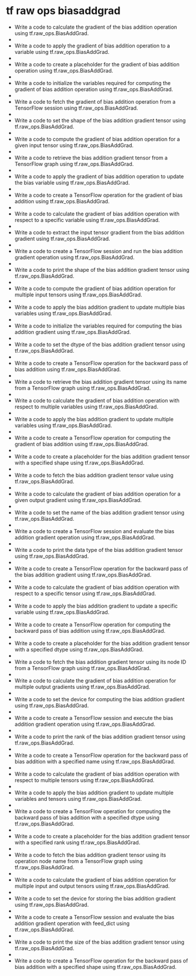 # tf raw ops biasaddgrad

- Write a code to calculate the gradient of the bias addition operation using tf.raw_ops.BiasAddGrad.
- 
- Write a code to apply the gradient of bias addition operation to a variable using tf.raw_ops.BiasAddGrad.
- 
- Write a code to create a placeholder for the gradient of bias addition operation using tf.raw_ops.BiasAddGrad.
- 
- Write a code to initialize the variables required for computing the gradient of bias addition operation using tf.raw_ops.BiasAddGrad.
- 
- Write a code to fetch the gradient of bias addition operation from a TensorFlow session using tf.raw_ops.BiasAddGrad.
- 
- Write a code to set the shape of the bias addition gradient tensor using tf.raw_ops.BiasAddGrad.
- 
- Write a code to compute the gradient of bias addition operation for a given input tensor using tf.raw_ops.BiasAddGrad.
- 
- Write a code to retrieve the bias addition gradient tensor from a TensorFlow graph using tf.raw_ops.BiasAddGrad.
- 
- Write a code to apply the gradient of bias addition operation to update the bias variable using tf.raw_ops.BiasAddGrad.
- 
- Write a code to create a TensorFlow operation for the gradient of bias addition using tf.raw_ops.BiasAddGrad.
- 
- Write a code to calculate the gradient of bias addition operation with respect to a specific variable using tf.raw_ops.BiasAddGrad.
- 
- Write a code to extract the input tensor gradient from the bias addition gradient using tf.raw_ops.BiasAddGrad.
- 
- Write a code to create a TensorFlow session and run the bias addition gradient operation using tf.raw_ops.BiasAddGrad.
- 
- Write a code to print the shape of the bias addition gradient tensor using tf.raw_ops.BiasAddGrad.
- 
- Write a code to compute the gradient of bias addition operation for multiple input tensors using tf.raw_ops.BiasAddGrad.
- 
- Write a code to apply the bias addition gradient to update multiple bias variables using tf.raw_ops.BiasAddGrad.
- 
- Write a code to initialize the variables required for computing the bias addition gradient using tf.raw_ops.BiasAddGrad.
- 
- Write a code to set the dtype of the bias addition gradient tensor using tf.raw_ops.BiasAddGrad.
- 
- Write a code to create a TensorFlow operation for the backward pass of bias addition using tf.raw_ops.BiasAddGrad.
- 
- Write a code to retrieve the bias addition gradient tensor using its name from a TensorFlow graph using tf.raw_ops.BiasAddGrad.
- 
- Write a code to calculate the gradient of bias addition operation with respect to multiple variables using tf.raw_ops.BiasAddGrad.
- 
- Write a code to apply the bias addition gradient to update multiple variables using tf.raw_ops.BiasAddGrad.
- 
- Write a code to create a TensorFlow operation for computing the gradient of bias addition using tf.raw_ops.BiasAddGrad.
- 
- Write a code to create a placeholder for the bias addition gradient tensor with a specified shape using tf.raw_ops.BiasAddGrad.
- 
- Write a code to fetch the bias addition gradient tensor value using tf.raw_ops.BiasAddGrad.
- 
- Write a code to calculate the gradient of bias addition operation for a given output gradient using tf.raw_ops.BiasAddGrad.
- 
- Write a code to set the name of the bias addition gradient tensor using tf.raw_ops.BiasAddGrad.
- 
- Write a code to create a TensorFlow session and evaluate the bias addition gradient operation using tf.raw_ops.BiasAddGrad.
- 
- Write a code to print the data type of the bias addition gradient tensor using tf.raw_ops.BiasAddGrad.
- 
- Write a code to create a TensorFlow operation for the backward pass of the bias addition gradient using tf.raw_ops.BiasAddGrad.
- 
- Write a code to calculate the gradient of bias addition operation with respect to a specific tensor using tf.raw_ops.BiasAddGrad.
- 
- Write a code to apply the bias addition gradient to update a specific variable using tf.raw_ops.BiasAddGrad.
- 
- Write a code to create a TensorFlow operation for computing the backward pass of bias addition using tf.raw_ops.BiasAddGrad.
- 
- Write a code to create a placeholder for the bias addition gradient tensor with a specified dtype using tf.raw_ops.BiasAddGrad.
- 
- Write a code to fetch the bias addition gradient tensor using its node ID from a TensorFlow graph using tf.raw_ops.BiasAddGrad.
- 
- Write a code to calculate the gradient of bias addition operation for multiple output gradients using tf.raw_ops.BiasAddGrad.
- 
- Write a code to set the device for computing the bias addition gradient using tf.raw_ops.BiasAddGrad.
- 
- Write a code to create a TensorFlow session and execute the bias addition gradient operation using tf.raw_ops.BiasAddGrad.
- 
- Write a code to print the rank of the bias addition gradient tensor using tf.raw_ops.BiasAddGrad.
- 
- Write a code to create a TensorFlow operation for the backward pass of bias addition with a specified name using tf.raw_ops.BiasAddGrad.
- 
- Write a code to calculate the gradient of bias addition operation with respect to multiple tensors using tf.raw_ops.BiasAddGrad.
- 
- Write a code to apply the bias addition gradient to update multiple variables and tensors using tf.raw_ops.BiasAddGrad.
- 
- Write a code to create a TensorFlow operation for computing the backward pass of bias addition with a specified dtype using tf.raw_ops.BiasAddGrad.
- 
- Write a code to create a placeholder for the bias addition gradient tensor with a specified rank using tf.raw_ops.BiasAddGrad.
- 
- Write a code to fetch the bias addition gradient tensor using its operation node name from a TensorFlow graph using tf.raw_ops.BiasAddGrad.
- 
- Write a code to calculate the gradient of bias addition operation for multiple input and output tensors using tf.raw_ops.BiasAddGrad.
- 
- Write a code to set the device for storing the bias addition gradient using tf.raw_ops.BiasAddGrad.
- 
- Write a code to create a TensorFlow session and evaluate the bias addition gradient operation with feed_dict using tf.raw_ops.BiasAddGrad.
- 
- Write a code to print the size of the bias addition gradient tensor using tf.raw_ops.BiasAddGrad.
- 
- Write a code to create a TensorFlow operation for the backward pass of bias addition with a specified shape using tf.raw_ops.BiasAddGrad.